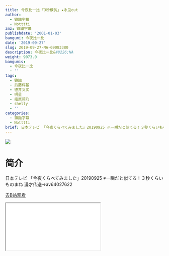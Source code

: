 ```yaml
---
title: 今夜比一比 ｢3秒模仿｣ ★永见cut
author:
  - 镰鼬字幕
  - Notttti
zmz: 镰鼬字幕
publishdate: '2001-01-03'
bangumi: 今夜比一比
date: '2019-09-27'
slug: 2019-09-27-NA-69083380
description: 今夜比一比&#8226;NA
weight: 9073.0
bangumis:
  - 今夜比一比
  - ''
tags:
  - 镰鼬
  - 后藤辉基
  - 德井义实
  - 明星
  - 指原莉乃
  - shelly
  - ''
categories:
  - 镰鼬字幕
  - Notttti
brief: 日本テレビ 「今夜くらべてみました」20190925 ※一瞬だと似てる！３秒くらいものまね 漫才传送→av64027622
---
```

![](https://raw.githubusercontent.com/tcgriffith/owaraisite/master/static/tmpimg/b9f36ce6128fd4ad70411b89c12ed6565e96849e.jpg.480.jpg)
# 简介  
日本テレビ
「今夜くらべてみました」20190925
※一瞬だと似てる！３秒くらいものまね
漫才传送→av64027622  

[去B站观看](https://www.bilibili.com/video/av69083380/)
<div class ="resp-container"><iframe class="testiframe" src="//player.bilibili.com/player.html?aid=69083380"", scrolling="no", allowfullscreen="true" > </iframe></div> 
